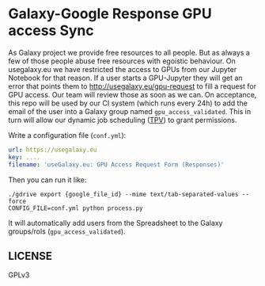 # Galaxy-Google Response GPU access Sync

As Galaxy project we provide free resources to all people. But as always a few of those people abuse free resources with egoistic behaviour.
On usegalaxy.eu we have restricted the access to GPUs from our Jupyter Notebook for that reason. If a user starts a GPU-Jupyter they will get an error
that points them to http://usegalaxy.eu/gpu-request to fill a request for GPU access. Our team will review those as soon as we can.
On acceptance, this repo will be used by our CI system (which runs every 24h) to add the email of the user
into a Galaxy group named `gpu_access_validated`.
This in turn will allow our dynamic job scheduling ([TPV](https://github.com/galaxyproject/total-perspective-vortex/)) to grant permissions.

Write a configuration file (`conf.yml`):

```yaml
url: https://usegalaxy.eu
key: ....
filename: 'useGalaxy.eu: GPU Access Request Form (Responses)'
```

Then you can run it like:

```
./gdrive export {google_file_id} --mime text/tab-separated-values --force
CONFIG_FILE=conf.yml python process.py
```

It will automatically add users from the Spreadsheet to the Galaxy groups/rols (`gpu_access_validated`).

## LICENSE

GPLv3
